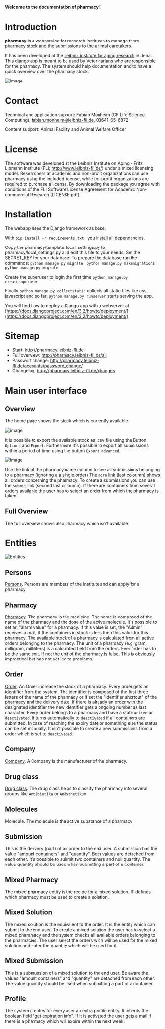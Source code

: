 **Welcome to the documentation of pharmacy !**

Introduction
============

**pharmacy** is a webservice for research institutes to manage there
pharmacy stock and the submissions to the animal caretakers.

It has been developed at the [Leibniz institute for aging
research](http://www.leibniz-fli.de) in Jena. This django app is meant
to be used by Veterinarians who are responsible for the pharmacy. The
system should help documentation and to have a quick overview over the
pharmacy stock.

![image](doc/source/images/start.png)

Contact
=======

Technical and application support: Fabian Monheim (CF Life Science
Computing), <fabian.monheim@leibniz-fli.de>, 03641-65-6872

Content support: Animal Facility and Animal Welfare Officer

License
=======

The software was developed at the Leibniz Institute on Aging - Fritz
Lipmann Institute (FLI; <http://www.leibniz-fli.de/>) under a mixed
licensing model. Researchers at academic and non-profit organizations
can use pharmacy using the included license, while for-profit
organizations are required to purchase a license. By downloading the
package you agree with conditions of the FLI Software License Agreement
for Academic Non-commercial Research (LICENSE.pdf).


Installation
=======

The webapp uses the Django framework as base.  

With 
    `pip install -r requirements.txt `
you install all dependencies.

Copy the pharmacy/template_local_settings.py to pharmacy/local_settings.py and edit this file to your needs. Set the SECRET_KEY for your database.
To prepare the database run the commands:
`python manage.py migrate ` 
`python manage.py makemigrations`
`python manage.py migrate `

Create the superuser to login the first time
`python manage.py createsuperuser`

Finally
`python manage.py collectstatic` collects all static files like css, javascript and so far.
`python manage.py runserver` starts serving the app.

You will find how to deploy a Django app with a webserver at [https://docs.djangoproject.com/en/3.2/howto/deployment/](https://docs.djangoproject.com/en/3.2/howto/deployment/)



Sitemap
=======

-   Start: <http://pharmacy.leibniz-fli.de>
-   Full overview: <http://pharmacy.leibniz-fli.de/all>
-   Passwort change:
    <http://pharmacy.leibniz-fli.de/accounts/password_change/>
-   Changelog:
    <http://pharmacy.leibniz-fli.de/changes>


Main user interface
===================

Overview
--------

The home page shows the stock which is currently available.

![image](doc/source/images/start.png)

It is possible to export the available stock as .csv file using the
Button `Options` and `Export`. Furthermore it\'s possible to export all
submissions within a period of time using the button `Export advanced`.

![image](doc/source/images/options.png)

Use the link of the pharmacy name column to see all submissions
belonging to a pharmacy (ignoring a a single order) The `more` link
(last coloumn) shows all orders concerning the pharmacy. To create a
submissions you can use the `submit` link (second last coloumn). If
there are containers from several orders available the user has to
select an order from which the pharmacy is taken.

Full Overview
-------------

The full overview shows also pharmacy which isn\'t available

Entities
========

![Entities](models.png)

Persons
-------

[Persons](http://pharmacy.leibniz-fli.de/admin/pharmadoc/person/).
Persons are members of the institute and can apply for a pharmacy

Pharmacy
--------

[Pharmacy](http://pharmacy.leibniz-fli.de/admin/pharmadoc/pharmacy/).
The pharmacy is the medicine. The name is composed of the name of the
pharmacy and the dose of the active molecule. It's possible to set an "alarm value" for a pharmacy. If this value is set, the "Admin"  receives a mail, if the containers in stock is less then this value for this pharmacy. The available stock of a pharmacy is calculated from all active orders belonging to the pharmacy. The unit of a pharmacy (e.g. gram, milligram, milliliters) is a calculated field from the orders. Ever order has to be the same unit. If not the unit of the pharmacy is false. This is obviously impractical but has not yet led to problems. 

Order
-----

[Order](http://pharmacy.leibniz-fli.de/admin/pharmadoc/order/).
An Order increase the stock of a pharmacy. Every order gets an
identifier from the system. The identifier is composed of the first
three letters of the name of the pharmacy or if set the "identifier shortcut" of the pharmacy and the delivery date. If
there is already an order with the designated identifier the new
identifier gets a ongoing number as last character. Every order belongs
to a pharmacy and have a state `active` or `deactivated`. It turns
automatically to `deactivated` if all containers are submitted. In case
of reaching the expiry date or something else the status can be set
manually. It isn\'t possible to create a new submissions from a order
which is set to `deactivated`.

Company
-------

[Company](http://pharmacy.leibniz-fli.de/admin/pharmadoc/company/).
A Company is the manufacturer of the pharmacy.

Drug class
----------

[Drug
class](http://pharmacy.scinet.fli-leibniz.de/admin/pharmadoc/drugclass/).
The drug class helps to classify the pharmacy into several groups like
`Antibiotika` or `Anästhetikum`

Molecules
---------

[Molecule](http://pharmacy.leibniz-fli.de/admin/pharmadoc/molecule/).
The molecule is the active substance of a pharmacy

Submission
--------
This is the delivery (part) of an order to the end user. A submission has the value "amount containers" and "quantity". Both values are detached from each other. It's possible to submit two containers and null quantity. The value quantity should be used when submitting a part of a container.  

Mixed Pharmacy
--------
The mixed pharmacy entity is the recipe for a mixed solution. IT defines which pharmacy must be used to create a solution.

Mixed Solution
--------
The mixed solution is the equivalent to the order. It is the entity which can submit to the end user. To create a mixed solution the user has to select a mixed pharamacy and the system checks all available orders belonging to the pharmacies. The user select the orders wich will be used for the mixed solution and enter the quantity which will be used for it.

Mixed Submission
--------
This is a submussion of a mixed solution to the end user. Be aware the values "amount containers" and "quantity" are detached from each other. The value quantity should be used when submitting a part of a container. 

Profile
--------
The system creates for every user an extra profile entity. It inherits the boolean field "get expiration info". If it is activated the user gets a mail if there is a pharmacy which will expire within the next week.
